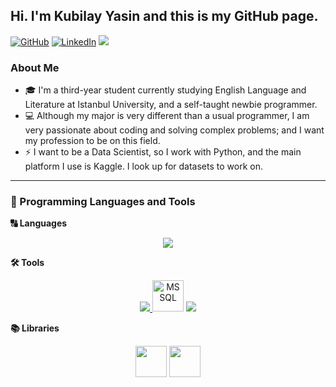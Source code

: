 ## Hi. I'm Kubilay Yasin and this is my GitHub page.
[![GitHub](https://img.shields.io/badge/github-%23121011.svg?style=for-the-badge&logo=github&logoColor=white)](https://github.com/kubilayyOksuz)
[![LinkedIn](https://img.shields.io/badge/linkedin-%230077B5.svg?style=for-the-badge&logo=linkedin&logoColor=white)](https://www.linkedin.com/in/kubilay-yasin-öksüz-99164a228/)
![](https://komarev.com/ghpvc/?username=kubilayyOksuz&style=for-the-badge&abbreviated=true)

### About Me
* :mortar_board: I'm a third-year student currently studying English Language and Literature at Istanbul University, and a self-taught newbie programmer.
* :computer: Although my major is very different than a usual programmer, I am very passionate about coding and solving complex problems; and I want my profession to be on this field.
* :zap: I want to be a Data Scientist, so I work with Python, and the main platform I use is Kaggle. I look up for datasets to work on.
<hr>

### 🧰 Programming Languages and Tools

**🔠 Languages**
<p align="center">
  <a href="https://skillicons.dev">
    <img src="https://skillicons.dev/icons?i=py,c,cs,html,css" />
  </a>
</p>

**🛠️ Tools**
<p align="center">
  <a href="https://skillicons.dev">
    <img src="https://skillicons.dev/icons?i=git,net" />
  </a>
  <img width="50" src="https://github.com/marwin1991/profile-technology-icons/assets/19180175/3b371807-db7c-45b4-8720-c0cfc901680a" alt="MSSQL" title="MSSQL"/>
  <a href="https://skillicons.dev">
    <img src="https://skillicons.dev/icons?i=vscode,visualstudio" />
  </a>
</p>

**📚 Libraries**
<p align="center">
  <img height=50, src="https://cdn.simpleicons.org/numpy/013/243">
  <img height=50, src="https://cdn.simpleicons.org/pandas/150/458">
</p>
